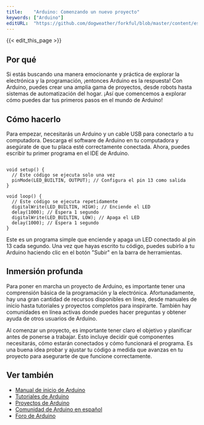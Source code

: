 ```yaml
---
title:    "Arduino: Comenzando un nuevo proyecto"
keywords: ["Arduino"]
editURL:  "https://github.com/dogweather/forkful/blob/master/content/es/arduino/starting-a-new-project.md"
---
```


{{< edit_this_page >}}

## Por qué

Si estás buscando una manera emocionante y práctica de explorar la electrónica y la programación, ¡entonces Arduino es la respuesta! Con Arduino, puedes crear una amplia gama de proyectos, desde robots hasta sistemas de automatización del hogar. ¡Así que comencemos a explorar cómo puedes dar tus primeros pasos en el mundo de Arduino!

## Cómo hacerlo

Para empezar, necesitarás un Arduino y un cable USB para conectarlo a tu computadora. Descarga el software de Arduino en tu computadora y asegúrate de que tu placa esté correctamente conectada. Ahora, puedes escribir tu primer programa en el IDE de Arduino.

```Arduino 

void setup() {
  // Este código se ejecuta solo una vez
  pinMode(LED_BUILTIN, OUTPUT); // Configura el pin 13 como salida
}

void loop() {
  // Este código se ejecuta repetidamente
  digitalWrite(LED_BUILTIN, HIGH); // Enciende el LED
  delay(1000); // Espera 1 segundo
  digitalWrite(LED_BUILTIN, LOW); // Apaga el LED
  delay(1000); // Espera 1 segundo
}
```

Este es un programa simple que enciende y apaga un LED conectado al pin 13 cada segundo. Una vez que hayas escrito tu código, puedes subirlo a tu Arduino haciendo clic en el botón "Subir" en la barra de herramientas.

## Inmersión profunda

Para poner en marcha un proyecto de Arduino, es importante tener una comprensión básica de la programación y la electrónica. Afortunadamente, hay una gran cantidad de recursos disponibles en línea, desde manuales de inicio hasta tutoriales y proyectos completos para inspirarte. También hay comunidades en línea activas donde puedes hacer preguntas y obtener ayuda de otros usuarios de Arduino.

Al comenzar un proyecto, es importante tener claro el objetivo y planificar antes de ponerse a trabajar. Esto incluye decidir qué componentes necesitarás, cómo estarán conectados y cómo funcionará el programa. Es una buena idea probar y ajustar tu código a medida que avanzas en tu proyecto para asegurarte de que funcione correctamente.

## Ver también

- [Manual de inicio de Arduino](https://www.arduino.cc/en/Guide/HomePage)
- [Tutoriales de Arduino](https://www.arduino.cc/en/Tutorial/HomePage)
- [Proyectos de Arduino](https://create.arduino.cc/projecthub)
- [Comunidad de Arduino en español](https://www.arduino.cc/es/)
- [Foro de Arduino](https://forum.arduino.cc/index.php?board=1.0)